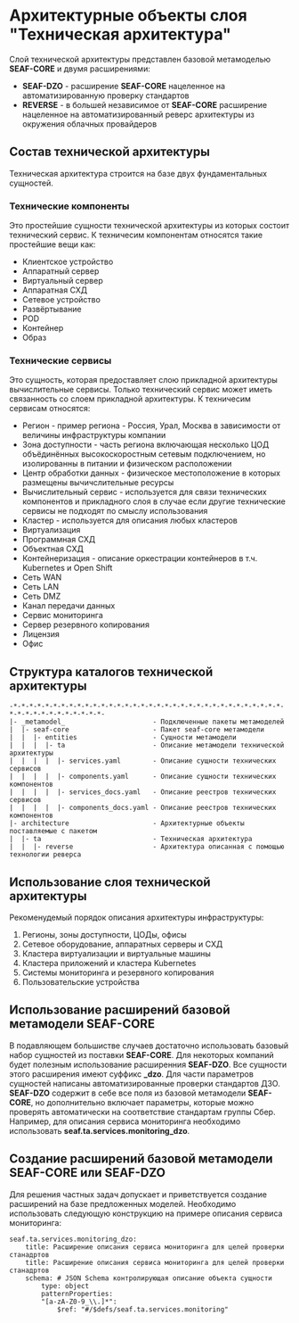 # Архитектурные объекты слоя "Техническая архитектура"
Слой технической архитектуры представлен базовой метамоделью **SEAF-CORE** и двумя расширениями:
* **SEAF-DZO** - расширение **SEAF-CORE** нацеленное на автоматизированную проверку стандартов
* **REVERSE** - в большей независимое от **SEAF-CORE** расширение нацеленное на автоматизированный реверс архитектуры из окружения облачных провайдеров

## Состав технической архитектуры
Техническая архитектура строится на базе двух фундаментальных сущностей.

### Технические компоненты
Это простейшие сущности технической архитектуры из которых состоит технический сервис.
К техничесим компонентам относятся такие простейшие вещи как:
* Клиентское устройство
* Аппаратный сервер
* Виртуальный сервер
* Аппаратная СХД
* Сетевое устройство
* Развёртывание
* POD
* Контейнер
* Образ

### Технические сервисы
Это сущность, которая предоставляет слою прикладной архитектуры вычислительные сервисы. Только технический сервис может иметь связанность со слоем прикладной архитектуры.
К техничесим сервисам относятся:
* Регион - пример региона - Россия, Урал, Москва в зависимости от величины инфраструктуры компании
* Зона доступности - часть региона включающая несколько ЦОД объёдинённых высокоскоростным сетевым подключением, но изолированны в питании и физическом расположении 
* Центр обработки данных - физическое местоположение в которых размещены вычичслительные ресурсы
* Вычислительный сервис - используется для связи технических компонентов и прикладного слоя в случае если другие технические сервисы не подходят по смыслу использования
* Кластер - используется для описания любых кластеров
* Виртуализация
* Программная СХД
* Объектная СХД
* Контейнеризация - описание оркестрации контейнеров в т.ч. Kubernetes и Open Shift
* Сеть WAN
* Сеть LAN
* Сеть DMZ
* Канал передачи данных
* Сервис мониторинга
* Сервер резервного копирования
* Лицензия
* Офис 

## Структура каталогов технической архитектуры
    -*-*-*-*-*-*-*-*-*-*-*-*-*-*-*-*-*-*-*-*-*-*-*-*-*-*-*-*-*-*-*-*-*-*-*-*-*-*-*-*-*-*-*-*-*-*-
    |- _metamodel_                      - Подключенные пакеты метамоделей
    |  |- seaf-core                     - Пакет seaf-core метамодели
    |  |  |- entities                   - Сущности метамодели
    |  |  |  |- ta                      - Описание метамодели технической архитектуры
    |  |  |  |  |- services.yaml        - Описание сущности технических сервисов 
    |  |  |  |  |- components.yaml      - Описание сущности технических компонентов
    |  |  |  |  |- services_docs.yaml   - Описание реестров технических сервисов 
    |  |  |  |  |- components_docs.yaml - Описание реестров технических компонентов
    |- architecture                     - Архитектурные объекты поставляемые с пакетом
    |  |- ta                            - Техническая архитектура
    |  |  |- reverse                    - Архитектура описанная с помощью технологии реверса

## Использование слоя технической архитектуры
Рекоменудемый порядок описания архитектуры инфраструктуры:
1. Регионы, зоны доступности, ЦОДы, офисы
2. Сетевое оборудование, аппаратных серверы и СХД
3. Кластера виртуализации и виртуальные машины
4. Кластера приложений и кластера Kubernetes
5. Системы мониторинга и резервного копирования
6. Пользовательские устройства

## Использование расширений базовой метамодели **SEAF-CORE**
В подавляющем большистве случаев достаточно использовать базовый набор сущностей из поставки **SEAF-CORE**.
Для некоторых компаний будет полезным использование расширенния **SEAF-DZO**. Все сущности этого расширения имеют суффикс **_dzo**. Для части параметров сущностей написаны автоматизированные проверки стандартов ДЗО.
**SEAF-DZO** содержит в себе все поля из базовой метамодели **SEAF-CORE**, но дополнительно включает параметры, которые можно проверять автоматически на соответствие стандартам группы Сбер.
Например, для описания сервиса мониторинга необходимо использовать **seaf.ta.services.monitoring_dzo**.

## Создание расширений базовой метамодели **SEAF-CORE** или **SEAF-DZO**
Для решения частных задач допускает и приветствуется создание расширений на базе предложенных моделей.
Необходимо использовать следующую конструкцию на примере описания сервиса мониторинга:
```
seaf.ta.services.monitoring_dzo:
    title: Расширение описания сервиса мониторинга для целей проверки станадртов
    title: Расширение описания сервиса мониторинга для целей проверки станадртов
    schema: # JSON Schema контролирующая описание объекта сущности
        type: object
        patternProperties:
        "[a-zA-Z0-9_\\.]*":
            $ref: "#/$defs/seaf.ta.services.monitoring"
```
